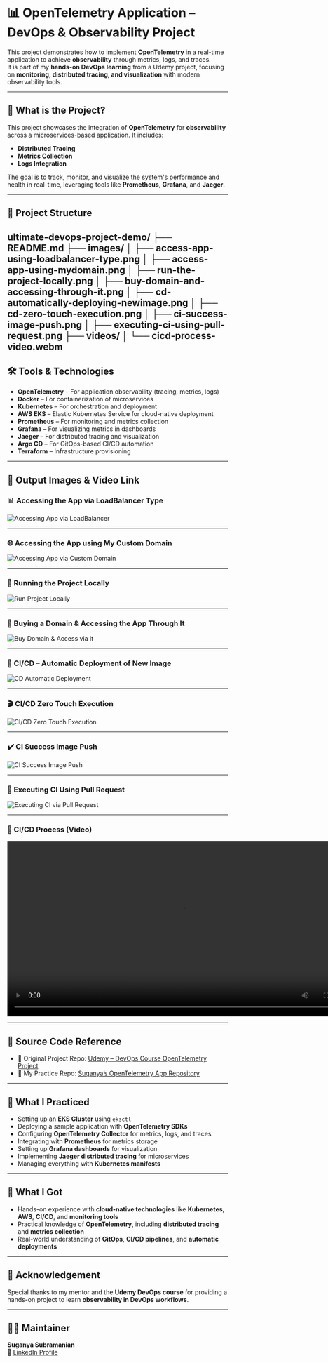 # 📊 OpenTelemetry Application – DevOps & Observability Project  

This project demonstrates how to implement **OpenTelemetry** in a real-time application to achieve **observability** through metrics, logs, and traces.  
It is part of my **hands-on DevOps learning** from a Udemy project, focusing on **monitoring, distributed tracing, and visualization** with modern observability tools.  

---

## 🚀 What is the Project?  
This project showcases the integration of **OpenTelemetry** for **observability** across a microservices-based application. It includes:  
- **Distributed Tracing**  
- **Metrics Collection**  
- **Logs Integration**  

The goal is to track, monitor, and visualize the system's performance and health in real-time, leveraging tools like **Prometheus**, **Grafana**, and **Jaeger**.

---

## 📂 Project Structure  
ultimate-devops-project-demo/
├── README.md
├── images/
│ ├── access-app-using-loadbalancer-type.png
│ ├── access-app-using-mydomain.png
│ ├── run-the-project-locally.png
│ ├── buy-domain-and-accessing-through-it.png
│ ├── cd-automatically-deploying-newimage.png
│ ├── cd-zero-touch-execution.png
│ ├── ci-success-image-push.png
│ ├── executing-ci-using-pull-request.png
├── videos/
│ └── cicd-process-video.webm
---

## 🛠️ Tools & Technologies  
- **OpenTelemetry** – For application observability (tracing, metrics, logs)  
- **Docker** – For containerization of microservices  
- **Kubernetes** – For orchestration and deployment  
- **AWS EKS** – Elastic Kubernetes Service for cloud-native deployment  
- **Prometheus** – For monitoring and metrics collection  
- **Grafana** – For visualizing metrics in dashboards  
- **Jaeger** – For distributed tracing and visualization  
- **Argo CD** – For GitOps-based CI/CD automation  
- **Terraform** – Infrastructure provisioning  

---

## 📸 Output Images & Video Link  

### 📊 Accessing the App via LoadBalancer Type  
![Accessing App via LoadBalancer](./images/access-app-using-loadbalancer-type.png)  

---

### 🌐 Accessing the App using My Custom Domain  
![Accessing App via Custom Domain](./images/access-app-using-mydomain.png)  

---

### 🚀 Running the Project Locally  
![Run Project Locally](./images/run-the-project-locally.png)  

---

### 🔑 Buying a Domain & Accessing the App Through It  
![Buy Domain & Access via it](./images/buy-domain-and-accessing-through-it.png)  

---

### 🔄 CI/CD – Automatic Deployment of New Image  
![CD Automatic Deployment](./images/cd-automatically-deploying-newimage.png)  

---

### 🎬 CI/CD Zero Touch Execution  
![CI/CD Zero Touch Execution](./images/cd-zero-touch-execution.png)  

---

### ✔️ CI Success Image Push  
![CI Success Image Push](./images/ci-success-image-push.png)  

---

### 🔄 Executing CI Using Pull Request  
![Executing CI via Pull Request](./images/executing-ci-using-pull-request.png)  

---

### 🎥 CI/CD Process (Video)  
<p align="center">  
  <video width="800" controls>  
    <source src="./videos/cicd-process-video.webm" type="video/webm">  
    Your browser does not support the video tag.  
  </video>  
</p>  

---

## 🔗 Source Code Reference  
- 📌 Original Project Repo: [Udemy – DevOps Course OpenTelemetry Project](https://github.com/username/original-repo)  
- 📌 My Practice Repo: [Suganya’s OpenTelemetry App Repository](https://github.com/suganya-subramanian/opentelemetry-app)  

---

## 🧠 What I Practiced  
- Setting up an **EKS Cluster** using `eksctl`  
- Deploying a sample application with **OpenTelemetry SDKs**  
- Configuring **OpenTelemetry Collector** for metrics, logs, and traces  
- Integrating with **Prometheus** for metrics storage  
- Setting up **Grafana dashboards** for visualization  
- Implementing **Jaeger distributed tracing** for microservices  
- Managing everything with **Kubernetes manifests**  

---

## 🎯 What I Got  
- Hands-on experience with **cloud-native technologies** like **Kubernetes**, **AWS**, **CI/CD**, and **monitoring tools**  
- Practical knowledge of **OpenTelemetry**, including **distributed tracing** and **metrics collection**  
- Real-world understanding of **GitOps**, **CI/CD pipelines**, and **automatic deployments**  

---

## 🙏 Acknowledgement  
Special thanks to my mentor and the **Udemy DevOps course** for providing a hands-on project to learn **observability in DevOps workflows**.  

---

## 👩‍💻 Maintainer  
**Suganya Subramanian**  
🔗 [LinkedIn Profile](https://www.linkedin.com/in/suganya-subramanian)  

